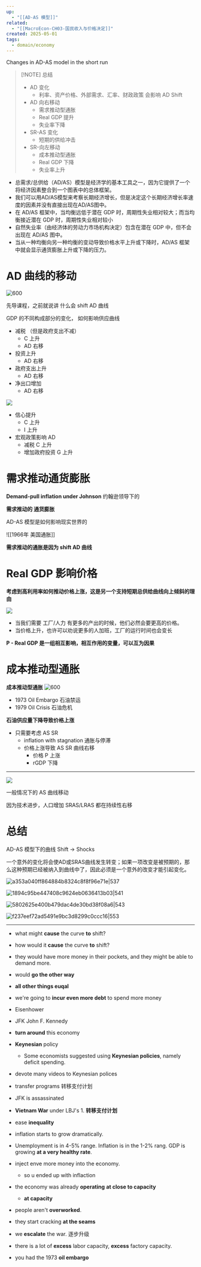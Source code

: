 ```yaml
---
up:
  - "[[AD-AS 模型]]"
related:
  - "[[MacroEcon-CH03-国民收入与价格决定]]"
created: 2025-05-01
tags:
  - domain/economy
---
```

Changes in AD-AS model in the short run



> [!NOTE] 总结
> - AD 变化
> 	- 利率、资产价格、外部需求、汇率、财政政策 会影响 AD Shift
> - AD 向右移动
> 	- 需求推动型通胀
> 	- Real GDP 提升
> 	- 失业率下降
> - SR-AS 变化
> 	- 短期的供给冲击
> - SR-向左移动
> 	- 成本推动型通胀
> 	- Real GDP 下降
> 	- 失业率上升



- 总需求/总供给（AD/AS）模型是经济学的基本工具之一，因为它提供了一个将经济因素整合到一个图表中的总体框架。
- 我们可以用AD/AS模型来考察长期经济增长，但是决定这个长期经济增长率速度的因素并没有直接出现在AD/AS图中。
- 在 AD/AS 框架中，当均衡远低于潜在 GDP 时，周期性失业相对较大；而当均衡接近潜在 GDP 时，周期性失业相对较小
- 自然失业率（由经济体的劳动力市场机构决定）包含在潜在 GDP 中，但不会出现在 AD/AS 图中。
- 当从一种均衡向另一种均衡的变动导致价格水平上升或下降时，AD/AS 框架中就会显示通货膨胀上升或下降的压力。



# AD 曲线的移动

![600](https://s1.vika.cn/space/2023/04/05/689430f4ef3e487cb04aded4698ef46b)

先导课程，之前就说讲 什么会 shift AD 曲线

GDP 的不同构成部分的变化， 如何影响供应曲线

- 减税 （但是政府支出不减）
	- C 上升
	- AD 右移
- 投资上升
	- AD 右移
- 政府支出上升
	- AD 右移
- 净出口增加
	- AD 右移


![](https://s1.vika.cn/space/2024/07/19/6b30f88de3d84edaac26973df5591ae4)


- 信心提升
	- C 上升
	- I 上升
- 宏观政策影响 AD
	- 减税 C 上升
	- 增加政府投资 G 上升



# 需求推动通货膨胀

**Demand-pull inflation under Johnson** 约翰逊领导下的

**需求推动的 通货膨胀**

AD-AS 模型是如何影响现实世界的


![[1966年 美国通胀]]

**需求推动的通胀是因为 shift AD 曲线**


# Real GDP 影响价格

**考虑到高利用率如何推动价格上涨，这是另一个支持短期总供给曲线向上倾斜的理由**

![](https://s1.vika.cn/space/2024/07/19/a5b0c62157df4b58a4a84d7bd9f74c88)

- 当我们需要 工厂/人力 有更多的产出的时候，他们必然会要更高的价格。
- 当价格上升，也许可以劝说更多的人加班，工厂的运行时间也会变长

**P - Real GDP 是一组相互影响，相互作用的变量，可以互为因果**


# 成本推动型通胀

**成本推动型通胀**
![600](https://s1.vika.cn/space/2023/04/05/6639af337260467e99827d56615edc64)


- 1973 Oil Embargo 石油禁运
- 1979 Oil Crisis 石油危机

**石油供应量下降导致价格上涨**


- 只需要考虑 AS SR
	- inflation with stagnation 通胀与停滞
	- 价格上涨导致 AS SR 曲线右移
		- 价格 P 上涨
		- rGDP 下降

--- 

![](https://s1.vika.cn/space/2024/07/19/543a5f0127dd42ee818661d42cea114a)

一般情况下的 AS 曲线移动

因为技术进步，人口增加
SRAS/LRAS 都在持续性右移


# 总结

AD-AS 模型下的曲线 Shift -> Shocks

一个意外的变化将会使AD或SRAS曲线发生转变；如果一项改变是被预期的，那么这种预期已经被纳入到曲线中了，因此必须是一个意外的改变才能引起变化。

![a353a040ff864884b8324c8f8f96e71e|537](https://s1.vika.cn/space/2024/07/19/a353a040ff864884b8324c8f8f96e71e)

![1894c95be447408c9624eb0636413b03|541](https://s1.vika.cn/space/2024/07/19/1894c95be447408c9624eb0636413b03)

![5802625e400b479dac4de30bd38f08a6|543](https://s1.vika.cn/space/2024/07/19/5802625e400b479dac4de30bd38f08a6)

![f237eef72ad5491e9bc3d8299c0ccc16|553](https://s1.vika.cn/space/2024/07/19/f237eef72ad5491e9bc3d8299c0ccc16)

---

- what might **cause** the curve **to** shift?
- how would it **cause** the curve **to** shift?
- they would have more money in their pockets, and they might be able to demand more.
- would **go the other way**
- **all other things euqal**
- we're going to **incur even more debt** to spend more money

- Eisenhower
- JFK John F. Kennedy
- **turn around** this economy
- **Keynesian** policy
	- Some economists suggested using **Keynesian policies**, namely deficit spending.
- devote many videos to Keynesian polices
- transfer programs 转移支付计划
- JFK is assassinated
- **Vietnam War** under LBJ's 1.  **转移支付计划**
- ease **inequality**
- inflation starts to grow dramatically.
- Unemployment is in 4-5% range. Inflation is in the 1-2% rang. GDP is growing **at a very healthy rate**.
- inject enve more money into the economy.
	- so u ended up with inflaction
- the economy was already **operating** **at close to capacity** 
	- **at capacity**
- people aren't **overworked**.
- they start cracking **at the seams**


- we **escalate** the war. 逐步升级

- there is a lot of **excess** labor capacity, **excess** factory capacity.
- you had the 1973 **oil embargo**
